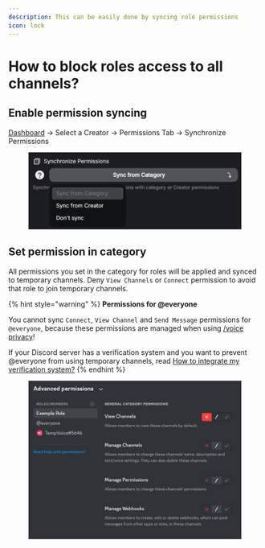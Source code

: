 ```yaml
---
description: This can be easily done by syncing role permissions
icon: lock
---
```


# How to block roles access to all channels?

## Enable permission syncing

[Dashboard](https://tempvoice.xyz/dashboard) -> Select a Creator -> Permissions Tab -> Synchronize Permissions

<figure><img src="../../.gitbook/assets/image (15).png" alt=""><figcaption></figcaption></figure>

## Set permission in category

All permissions you set in the category for roles will be applied and synced to temporary channels. Deny `View Channels` or `Connect` permission to avoid that role to join temporary channels.

{% hint style="warning" %}
**Permissions for @everyone**

You cannot sync `Connect`, `View Channel` and `Send Message` permissions for `@everyone`, because these permissions are managed when using [/voice privacy](../../chat-commands/voice/privacy.md)!

If your Discord server has a verification system and you want to prevent @everyone from using temporary channels, read [How to integrate my verification system?](../how-to-integrate-my-verification-system.md)
{% endhint %}

<figure><img src="../../.gitbook/assets/image (16).png" alt=""><figcaption></figcaption></figure>
